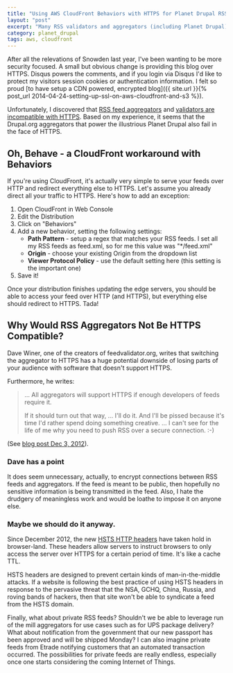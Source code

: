 ```yaml
---
title: "Using AWS CloudFront Behaviors with HTTPS for Planet Drupal RSS"
layout: "post"
excerpt: "Many RSS validators and aggregators (including Planet Drupal) do NOT work over HTTPS. If you're using CloudFront to serve your site exclusively over HTTPS, I'll show you how to configure an additional behavior to switch specific URL patterns back to HTTP."
category: planet_drupal
tags: aws, cloudfront
---
```

After all the relevations of Snowden last year, I've been wanting to be more security focused. A small but obvious change is providing this blog over HTTPS. Disqus powers the comments, and if you login via Disqus I'd like to protect my visitors session cookies or authentication information. I felt so proud [to have setup a CDN powered, encrypted blog]({{ site.url }}{% post_url 2014-04-24-setting-up-ssl-on-aws-cloudfront-and-s3 %}).

Unfortunately, I discovered that [RSS feed aggregators](http://feedvalidator.org/check.cgi?url=https%3A%2F%2Fbryce.fisher-fleig.org%2Fcategories%2Fplanet-drupal%2Ffeed.xml) and [validators are incompatible with HTTPS](http://validator.w3.org/feed/check.cgi?url=https%3A%2F%2Fbryce.fisher-fleig.org%2Fcategories%2Fplanet-drupal%2Ffeed.xml). Based on my experience, it seems that the Drupal.org aggregators that power the illustrious Planet Drupal also fail in the face of HTTPS.

## Oh, Behave - a CloudFront workaround with Behaviors

If you're using CloudFront, it's actually very simple to serve your feeds over HTTP and redirect everything else to HTTPS. Let's assume you already direct all your traffic to HTTPS. Here's how to add an exception:

 1. Open CloudFront in Web Console
 2. Edit the Distribution
 3. Click on "Behaviors"
 4. Add a new behavior, setting the following settings:
    <ul><li><strong>Path Pattern</strong> - setup a regex that matches your RSS feeds. I set all my RSS feeds as feed.xml, so for me this value was "*/feed.xml"</li>
    <li><strong>Origin</strong> - choose your existing Origin from the dropdown list</li>
    <li><strong>Viewer Protocol Policy</strong> - use the default setting here (this setting is the important one)</li></ul>
 5. Save it!
 
Once your distribution finishes updating the edge servers, you should be able to access your feed over HTTP (and HTTPS), but everything else should redirect to HTTPS. Tada!

## Why Would RSS Aggregators Not Be  HTTPS Compatible?

Dave Winer, one of the creators of feedvalidator.org, writes that switching the aggregator to HTTPS 
has a huge potential downside of losing parts of your audience with software that doesn't support HTTPS. 

Furthermore, he writes:

> ... All aggregators will support HTTPS if enough developers of feeds require it.
> 
> If it should turn out that way, ... I'll do it. And I'll be pissed because it's time I'd rather spend
> doing something creative. ... I can't see for the life of me why you need to push 
> RSS over a secure connection. :-)

(See [blog post Dec 3, 2012](http://threads2.scripting.com/2012/december/shouldFeedsUseHttps)).

### Dave has a point

It does seem unnecessary, actually, to encrypt connections between RSS feeds and aggregators. If the feed is meant
to be public, then hopefully no sensitive information is being transmitted in the feed. Also, I hate the drudgery
of meaningless work and would be loathe to impose it on anyone else.

### Maybe we should do it anyway.

Since December 2012, the new [HSTS HTTP headers](https://www.owasp.org/index.php/HTTP_Strict_Transport_Security) have taken hold in browser-land. These headers allow servers to instruct browsers to only access the server over HTTPS for a certain period of time. It's like a cache TTL.

HSTS headers are designed to prevent certain kinds of man-in-the-middle attacks. If a website is following the best practice of using HSTS headers in response to the pervasive threat that the NSA, GCHQ, China, Russia, and roving bands of hackers, then that site won't be able to syndicate a feed from the HSTS domain.

Finally, what about private RSS feeds? Shouldn't we be able to leverage run of the mill aggregators for use cases such as for UPS package delivery? What about notification from the government that our new passport has been approved and will be shipped Monday? I can also imagine private feeds from Etrade notifying customers that an automated transaction occurred. The possibilities for private feeds are really endless, especially once one starts considering the coming Internet of Things.
